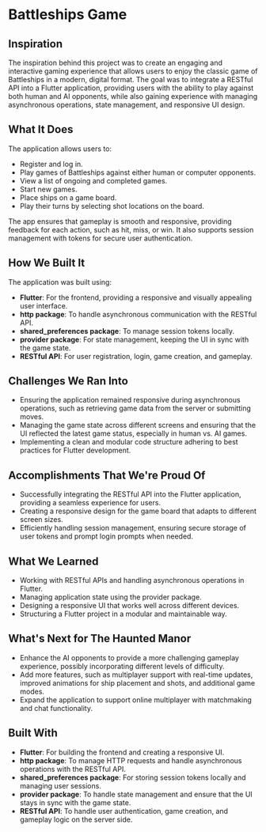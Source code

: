 # Battleships Game

## Inspiration

The inspiration behind this project was to create an engaging and interactive gaming experience that allows users to enjoy the classic game of Battleships in a modern, digital format. The goal was to integrate a RESTful API into a Flutter application, providing users with the ability to play against both human and AI opponents, while also gaining experience with managing asynchronous operations, state management, and responsive UI design.

## What It Does

The application allows users to:
- Register and log in.
- Play games of Battleships against either human or computer opponents.
- View a list of ongoing and completed games.
- Start new games.
- Place ships on a game board.
- Play their turns by selecting shot locations on the board.

The app ensures that gameplay is smooth and responsive, providing feedback for each action, such as hit, miss, or win. It also supports session management with tokens for secure user authentication.

## How We Built It

The application was built using:
- **Flutter**: For the frontend, providing a responsive and visually appealing user interface.
- **http package**: To handle asynchronous communication with the RESTful API.
- **shared_preferences package**: To manage session tokens locally.
- **provider package**: For state management, keeping the UI in sync with the game state.
- **RESTful API**: For user registration, login, game creation, and gameplay.

## Challenges We Ran Into

- Ensuring the application remained responsive during asynchronous operations, such as retrieving game data from the server or submitting moves.
- Managing the game state across different screens and ensuring that the UI reflected the latest game status, especially in human vs. AI games.
- Implementing a clean and modular code structure adhering to best practices for Flutter development.

## Accomplishments That We're Proud Of

- Successfully integrating the RESTful API into the Flutter application, providing a seamless experience for users.
- Creating a responsive design for the game board that adapts to different screen sizes.
- Efficiently handling session management, ensuring secure storage of user tokens and prompt login prompts when needed.

## What We Learned

- Working with RESTful APIs and handling asynchronous operations in Flutter.
- Managing application state using the provider package.
- Designing a responsive UI that works well across different devices.
- Structuring a Flutter project in a modular and maintainable way.

## What's Next for The Haunted Manor

- Enhance the AI opponents to provide a more challenging gameplay experience, possibly incorporating different levels of difficulty.
- Add more features, such as multiplayer support with real-time updates, improved animations for ship placement and shots, and additional game modes.
- Expand the application to support online multiplayer with matchmaking and chat functionality.

## Built With

- **Flutter**: For building the frontend and creating a responsive UI.
- **http package**: To manage HTTP requests and handle asynchronous operations with the RESTful API.
- **shared_preferences package**: For storing session tokens locally and managing user sessions.
- **provider package**: To handle state management and ensure that the UI stays in sync with the game state.
- **RESTful API**: To handle user authentication, game creation, and gameplay logic on the server side.
